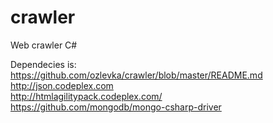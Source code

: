 crawler
=======

Web crawler C#

Dependecies is:<br/>
https://github.com/ozlevka/crawler/blob/master/README.md<br/>
http://json.codeplex.com<br/>
http://htmlagilitypack.codeplex.com/<br/>
https://github.com/mongodb/mongo-csharp-driver
